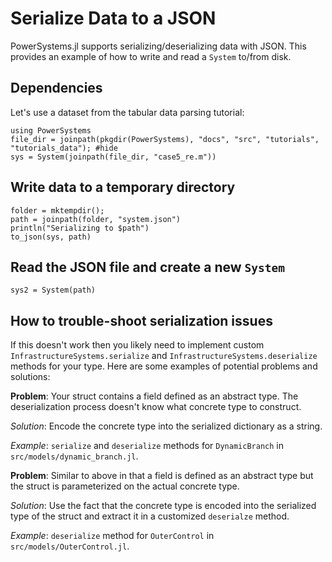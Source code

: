 # Serialize Data to a JSON

PowerSystems.jl supports serializing/deserializing data with JSON. This provides an example of how to write and read a `System` to/from disk.

## Dependencies

Let's use a dataset from the tabular data parsing tutorial:

```@repl serialize_data
using PowerSystems
file_dir = joinpath(pkgdir(PowerSystems), "docs", "src", "tutorials", "tutorials_data"); #hide 
sys = System(joinpath(file_dir, "case5_re.m"))
```

## Write data to a temporary directory

```@repl serialize_data
folder = mktempdir();
path = joinpath(folder, "system.json")
println("Serializing to $path")
to_json(sys, path)
```

## Read the JSON file and create a new `System`

```@repl serialize_data
sys2 = System(path)
```

## How to trouble-shoot serialization issues

If this doesn't work then you likely need to implement custom
`InfrastructureSystems.serialize` and `InfrastructureSystems.deserialize` methods
for your type.  Here are some examples of potential problems and solutions:

**Problem**: Your struct contains a field defined as an abstract type. The
deserialization process doesn't know what concrete type to construct.

*Solution*: Encode the concrete type into the serialized dictionary as a string.

*Example*:  `serialize` and `deserialize` methods for `DynamicBranch` in
`src/models/dynamic_branch.jl`.

**Problem**: Similar to above in that a field is defined as an abstract type
but the struct is parameterized on the actual concrete type.

*Solution*: Use the fact that the concrete type is encoded into the serialized
type of the struct and extract it in a customized `deserialze` method.

*Example*: `deserialize` method for `OuterControl` in
`src/models/OuterControl.jl`.
